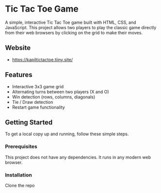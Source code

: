 # Tic Tac Toe Game

A simple, interactive Tic Tac Toe game built with HTML, CSS, and JavaScript. This project allows two players to play the classic game directly from their web browsers by clicking on the grid to make their moves.

## Website
- https://kapiltictactoe.tiiny.site/

## Features

- Interactive 3x3 game grid
- Alternating turns between two players (X and O)
- Win detection (rows, columns, diagonals)
- Tie / Draw detection
- Restart game functionality

## Getting Started

To get a local copy up and running, follow these simple steps.

### Prerequisites

This project does not have any dependencies. It runs in any modern web browser.

### Installation
Clone the repo
   
